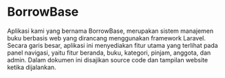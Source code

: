 # BorrowBase
Aplikasi kami yang bernama BorrowBase, merupakan sistem manajemen buku berbasis web yang dirancang menggunakan framework Laravel. Secara garis besar, aplikasi ini menyediakan fitur utama yang terlihat pada panel navigasi, yaitu fitur beranda, buku, kategori, pinjam, anggota, dan admin. Dalam dokumen ini disajikan source code dan tampilan website ketika dijalankan.
